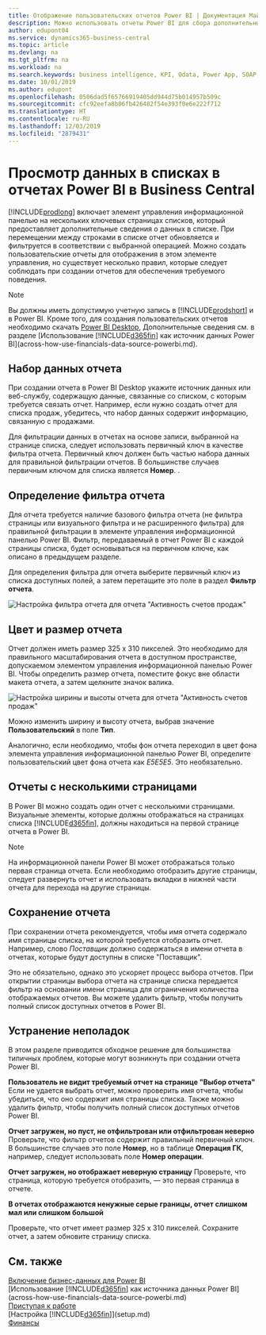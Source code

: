 ```yaml
---
title: Отображение пользовательских отчетов Power BI | Документация Майкрософт
description: Можно использовать отчеты Power BI для сбора дополнительных сведений о данных в списках.
author: edupont04
ms.service: dynamics365-business-central
ms.topic: article
ms.devlang: na
ms.tgt_pltfrm: na
ms.workload: na
ms.search.keywords: business intelligence, KPI, Odata, Power App, SOAP, analysis
ms.date: 10/01/2019
ms.author: edupont
ms.openlocfilehash: 0506dad5f65766919405dd944d75b014957b509c
ms.sourcegitcommit: cfc92eefa8b06fb426482f54e393f0e6e222f712
ms.translationtype: HT
ms.contentlocale: ru-RU
ms.lasthandoff: 12/03/2019
ms.locfileid: "2879431"
---
```

# <a name="viewing-list-data-in-power-bi-reports-in-business-central"></a>Просмотр данных в списках в отчетах Power BI в Business Central

[!INCLUDE[prodlong](includes/prodlong.md)] включает элемент управления информационной панелью на нескольких ключевых страницах списков, который предоставляет дополнительные сведения о данных в списке. При перемещении между строками в списке отчет обновляется и фильтруется в соответствии с выбранной операцией. Можно создать пользовательские отчеты для отображения в этом элементе управления, но существует несколько правил, которые следует соблюдать при создании отчетов для обеспечения требуемого поведения.  

> [!NOTE]  
> Вы должны иметь допустимую учетную запись в [!INCLUDE[prodshort](includes/prodshort.md)] и в Power BI. Кроме того, для создания пользовательских отчетов необходимо скачать [Power BI Desktop](https://powerbi.microsoft.com/desktop/), Дополнительные сведения см. в разделе [Использование [!INCLUDE[d365fin](includes/d365fin_md.md)] как источник данных Power BI](across-how-use-financials-data-source-powerbi.md).  

## <a name="report-data-set"></a>Набор данных отчета
При создании отчета в Power BI Desktop укажите источник данных или веб-службу, содержащую данные, связанные со списком, с которым требуется связать отчет. Например, если нужно создать отчет для списка продаж, убедитесь, что набор данных содержит информацию, связанную с продажами.  

Для фильтрации данных в отчетах на основе записи, выбранной на странице списка, следует использовать первичный ключ в качестве фильтра отчета. Первичный ключ должен быть частью набора данных для правильной фильтрации отчетов. В большинстве случаев первичным ключом для списка является **Номер**. .  

## <a name="defining-the-report-filter"></a>Определение фильтра отчета
Для отчета требуется наличие базового фильтра отчета (не фильтра страницы или визуального фильтра и не расширенного фильтра) для правильной фильтрации в элементе управления информационной панелью Power BI. Фильтр, передаваемый в отчет Power BI с каждой страницы списка, будет основываться на первичном ключе, как описано в предыдущем разделе.  

Для определения фильтра для отчета выберите первичный ключ из списка доступных полей, а затем перетащите это поле в раздел **Фильтр отчета**.  

![Настройка фильтра отчета для отчета "Активность счетов продаж"](./media/across-how-use-powerbi-reports-factbox/financials-powerbi-report-filter.png)

## <a name="report-size-and-color"></a>Цвет и размер отчета
Отчет должен иметь размер 325 х 310 пикселей. Это необходимо для правильного масштабирования отчета в доступном пространстве, допускаемом элементом управления информационной панелью Power BI. Чтобы определить размер отчета, поместите фокус вне области макета отчета, а затем щелкните значок валика.

![Настройка ширины и высоты отчета для отчета "Активность счетов продаж"](./media/across-how-use-powerbi-reports-factbox/financials-powerbi-report-sizing.png)

Можно изменить ширину и высоту отчета, выбрав значение **Пользовательский** в поле **Тип**.

Аналогично, если необходимо, чтобы фон отчета переходил в цвет фона элемента управления информационной панелью Power BI, определите пользовательский цвет фона отчета как *E5E5E5*. Это необязательно.  

## <a name="reports-with-multiple-pages"></a>Отчеты с несколькими страницами
В Power BI можно создать один отчет с несколькими страницами. Визуальные элементы, которые должны отображаться на страницах списка [!INCLUDE[d365fin](includes/d365fin_md.md)], должны находиться на первой странице отчета в Power BI.  

> [!NOTE]  
> На информационной панели Power BI может отображаться только первая страница отчета. Если необходимо отобразить другие страницы, следует развернуть отчет и использовать вкладки в нижней части отчета для перехода на другие страницы.  

## <a name="saving-your-report"></a>Сохранение отчета

При сохранении отчета рекомендуется, чтобы имя отчета содержало имя страницы списка, на которой требуется отобразить отчет. Например, слово *Поставщик* должно содержаться в имени отчета в отчетах, которые будут доступны в списке "Поставщик".  

Это не обязательно, однако это ускоряет процесс выбора отчетов. При открытии страницы выбора отчета на странице списка передается фильтр на основании имени страница для ограничения количества отображаемых отчетов.  Вы можете удалить фильтр, чтобы получить полный список доступных отчетов в Power BI.  

## <a name="troubleshooting"></a>Устранение неполадок
В этом разделе приводится обходное решение для большинства типичных проблем, которые могут возникнуть при создании отчета Power BI.  

**Пользователь не видит требуемый отчет на странице "Выбор отчета"** Если не удается выбрать отчет, можно проверить имя отчета, чтобы убедиться, что оно содержит имя страницы списка. Также можно удалить фильтр, чтобы получить полный список доступных отчетов Power BI.  

**Отчет загружен, но пуст, не отфильтрован или отфильтрован неверно** Проверьте, что фильтр отчетов содержит правильный первичный ключ. В большинстве случаев это поле **Номер**, но в таблице **Операция ГК**, например, следует использовать поле **Номер операции**.

**Отчет загружен, но отображает неверную страницу** Проверьте, что страница, которую требуется отобразить, — это первая страница в отчете.  

**В отчетах отображаются ненужные серые границы, отчет слишком мал или слишком большой**

Проверьте, что отчет имеет размер 325 х 310 пикселей. Сохраните отчет, а затем обновите страницу списка.  

## <a name="see-also"></a>См. также

[Включение бизнес-данных для Power BI](admin-powerbi.md)  
[Использование [!INCLUDE[d365fin](includes/d365fin_md.md)] как источника данных Power BI](across-how-use-financials-data-source-powerbi.md)  
[Приступая к работе](product-get-started.md)  
[Настройка [!INCLUDE[d365fin](includes/d365fin_md.md)]](setup.md)  
[Финансы](finance.md)  
